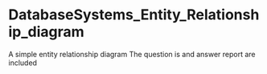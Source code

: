 # DatabaseSystems_Entity_Relationship_diagram
A simple entity relationship diagram
The question is and answer report are included
